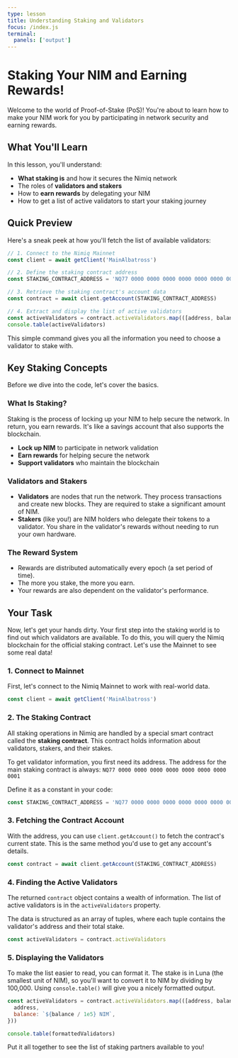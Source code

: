 ```yaml
---
type: lesson
title: Understanding Staking and Validators
focus: /index.js
terminal:
  panels: ['output']
---
```


# Staking Your NIM and Earning Rewards!

Welcome to the world of Proof-of-Stake (PoS)! You're about to learn how to make your NIM work for you by participating in network security and earning rewards.

## What You'll Learn

In this lesson, you'll understand:

- **What staking is** and how it secures the Nimiq network
- The roles of **validators and stakers**
- How to **earn rewards** by delegating your NIM
- How to get a list of active validators to start your staking journey

## Quick Preview

Here's a sneak peek at how you'll fetch the list of available validators:

```javascript
// 1. Connect to the Nimiq Mainnet
const client = await getClient('MainAlbatross')

// 2. Define the staking contract address
const STAKING_CONTRACT_ADDRESS = 'NQ77 0000 0000 0000 0000 0000 0000 0000 0001'

// 3. Retrieve the staking contract's account data
const contract = await client.getAccount(STAKING_CONTRACT_ADDRESS)

// 4. Extract and display the list of active validators
const activeValidators = contract.activeValidators.map(([address, balance]) => ({ address, balance: `${balance / 1e5} NIM` }))
console.table(activeValidators)
```

This simple command gives you all the information you need to choose a validator to stake with.

## Key Staking Concepts

Before we dive into the code, let's cover the basics.

### What Is Staking?

Staking is the process of locking up your NIM to help secure the network. In return, you earn rewards. It's like a savings account that also supports the blockchain.

- **Lock up NIM** to participate in network validation
- **Earn rewards** for helping secure the network
- **Support validators** who maintain the blockchain

### Validators and Stakers

- **Validators** are nodes that run the network. They process transactions and create new blocks. They are required to stake a significant amount of NIM.
- **Stakers** (like you!) are NIM holders who delegate their tokens to a validator. You share in the validator's rewards without needing to run your own hardware.

### The Reward System

- Rewards are distributed automatically every epoch (a set period of time).
- The more you stake, the more you earn.
- Your rewards are also dependent on the validator's performance.

## Your Task

Now, let's get your hands dirty. Your first step into the staking world is to find out which validators are available. To do this, you will query the Nimiq blockchain for the official staking contract. Let's use the Mainnet to see some real data!

### 1. Connect to Mainnet

First, let's connect to the Nimiq Mainnet to work with real-world data.

```javascript
const client = await getClient('MainAlbatross')
```

### 2. The Staking Contract

All staking operations in Nimiq are handled by a special smart contract called the **staking contract**. This contract holds information about validators, stakers, and their stakes.

To get validator information, you first need its address. The address for the main staking contract is always:
`NQ77 0000 0000 0000 0000 0000 0000 0000 0001`

Define it as a constant in your code:

```javascript
const STAKING_CONTRACT_ADDRESS = 'NQ77 0000 0000 0000 0000 0000 0000 0000 0001'
```

### 3. Fetching the Contract Account

With the address, you can use `client.getAccount()` to fetch the contract's current state. This is the same method you'd use to get any account's details.

```javascript
const contract = await client.getAccount(STAKING_CONTRACT_ADDRESS)
```

### 4. Finding the Active Validators

The returned `contract` object contains a wealth of information. The list of active validators is in the `activeValidators` property.

The data is structured as an array of tuples, where each tuple contains the validator's address and their total stake.

```javascript
const activeValidators = contract.activeValidators
```

### 5. Displaying the Validators

To make the list easier to read, you can format it. The stake is in Luna (the smallest unit of NIM), so you'll want to convert it to NIM by dividing by 100,000. Using `console.table()` will give you a nicely formatted output.

```javascript
const activeValidators = contract.activeValidators.map(([address, balance]) => ({
  address,
  balance: `${balance / 1e5} NIM`,
}))

console.table(formattedValidators)
```

Put it all together to see the list of staking partners available to you!

